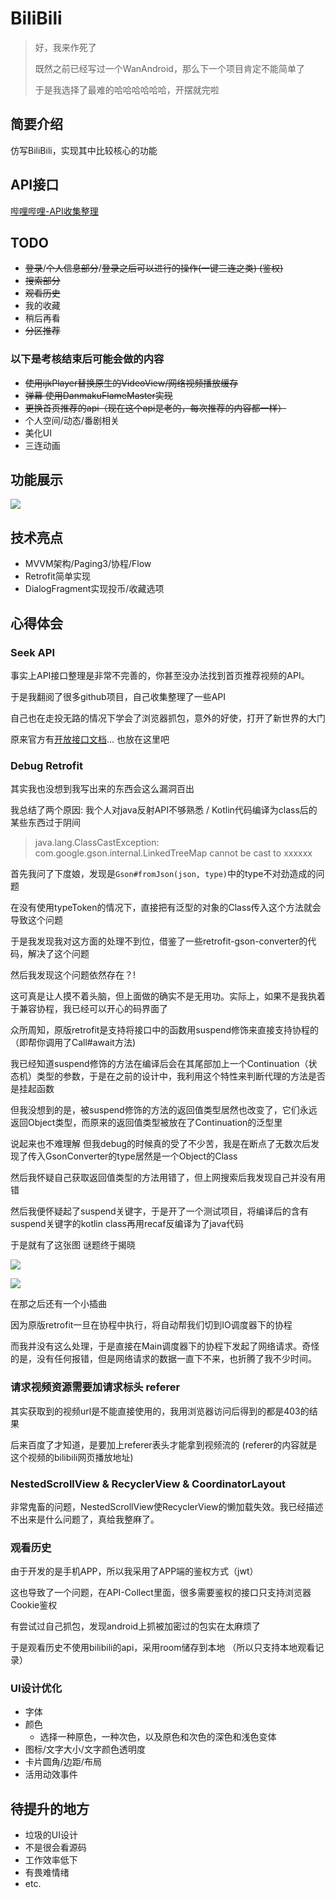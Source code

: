 # BiliBili

> 好，我来作死了
>
> 既然之前已经写过一个WanAndroid，那么下一个项目肯定不能简单了
>
> 于是我选择了最难的哈哈哈哈哈哈，开摆就完啦

## 简要介绍

仿写BiliBili，实现其中比较核心的功能

## API接口

[哔哩哔哩-API收集整理](https://github.com/SocialSisterYi/bilibili-API-collect)

## TODO

- ~~登录~~/~~个人信息部分~~/~~登录之后可以进行的操作(一键三连之类) (鉴权)~~
- ~~搜索部分~~
- ~~观看历史~~
- 我的收藏
- 稍后再看
- ~~分区推荐~~

### 以下是考核结束后可能会做的内容

- ~~使用ijkPlayer替换原生的VideoView/网络视频播放缓存~~
- ~~弹幕 使用DanmakuFlameMaster实现~~
- ~~更换首页推荐的api（现在这个api是老的，每次推荐的内容都一样）~~
- 个人空间/动态/番剧相关
- 美化UI
- 三连动画

## 功能展示

<img src = 'https://s3.bmp.ovh/imgs/2022/02/e504a57221869ceb.gif' />

## 技术亮点

- MVVM架构/Paging3/协程/Flow
- Retrofit简单实现
- DialogFragment实现投币/收藏选项

## 心得体会

### Seek API

事实上API接口整理是非常不完善的，你甚至没办法找到首页推荐视频的API。

于是我翻阅了很多github项目，自己收集整理了一些API

自己也在走投无路的情况下学会了浏览器抓包，意外的好使，打开了新世界的大门

原来官方有[开放接口文档](https://openhome.bilibili.com/doc)... 也放在这里吧

### Debug Retrofit

其实我也没想到我写出来的东西会这么漏洞百出

我总结了两个原因: 我个人对java反射API不够熟悉 / Kotlin代码编译为class后的某些东西过于阴间

> java.lang.ClassCastException: com.google.gson.internal.LinkedTreeMap cannot be cast to xxxxxx

首先我问了下度娘，发现是`Gson#fromJson(json, type)`中的type不对劲造成的问题

在没有使用typeToken的情况下，直接把有泛型的对象的Class传入这个方法就会导致这个问题

于是我发现我对这方面的处理不到位，借鉴了一些retrofit-gson-converter的代码，解决了这个问题

然后我发现这个问题依然存在？!

这可真是让人摸不着头脑，但上面做的确实不是无用功。实际上，如果不是我执着于兼容协程，我已经可以开心的码界面了

众所周知，原版retrofit是支持将接口中的函数用suspend修饰来直接支持协程的 （即帮你调用了Call#await方法)

我已经知道suspend修饰的方法在编译后会在其尾部加上一个Continuation（状态机）类型的参数，于是在之前的设计中，我利用这个特性来判断代理的方法是否是挂起函数

但我没想到的是，被suspend修饰的方法的返回值类型居然也改变了，它们永远返回Object类型，而原来的返回值类型被放在了Continuation的泛型里

说起来也不难理解 但我debug的时候真的受了不少苦，我是在断点了无数次后发现了传入GsonConverter的type居然是一个Object的Class

然后我怀疑自己获取返回值类型的方法用错了，但上网搜索后我发现自己并没有用错

然后我便怀疑起了suspend关键字，于是开了一个测试项目，将编译后的含有suspend关键字的kotlin class再用recaf反编译为了java代码

于是就有了这张图 谜题终于揭晓

![](https://gitee.com/coldrain-moro/images_bed/raw/master/images/DM5J@%9E_E}}CN()]7Y$NSS.png)

![](https://gitee.com/coldrain-moro/images_bed/raw/master/images/recaf-continuation.png)

在那之后还有一个小插曲

因为原版retrofit一旦在协程中执行，将自动帮我们切到IO调度器下的协程

而我并没有这么处理，于是直接在Main调度器下的协程下发起了网络请求。奇怪的是，没有任何报错，但是网络请求的数据一直下不来，也折腾了我不少时间。

### 请求视频资源需要加请求标头 referer

其实获取到的视频url是不能直接使用的，我用浏览器访问后得到的都是403的结果

后来百度了才知道，是要加上referer表头才能拿到视频流的 (referer的内容就是这个视频的bilibili网页播放地址)

### NestedScrollView & RecyclerView & CoordinatorLayout

非常鬼畜的问题，NestedScrollView使RecyclerView的懒加载失效。我已经描述不出来是什么问题了，真给我整麻了。

### 观看历史

由于开发的是手机APP，所以我采用了APP端的鉴权方式（jwt）

这也导致了一个问题，在API-Collect里面，很多需要鉴权的接口只支持浏览器Cookie鉴权

有尝试过自己抓包，发现android上抓被加密过的包实在太麻烦了

于是观看历史不使用bilibili的api，采用room储存到本地 （所以只支持本地观看记录）

### UI设计优化

- 字体
- 颜色
  * 选择一种原色，一种次色，以及原色和次色的深色和浅色变体
- 图标/文字大小/文字颜色透明度
- 卡片圆角/边距/布局
- 活用动效事件

## 待提升的地方

- 垃圾的UI设计
- 不是很会看源码
- 工作效率低下
- 有畏难情绪
- etc.